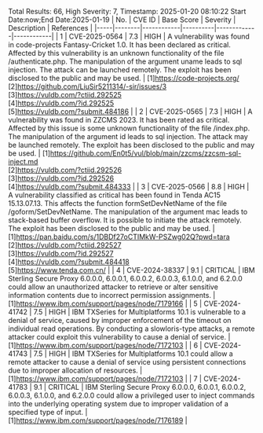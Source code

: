 Total Results: 66, High Severity: 7, Timestamp: 2025-01-20 08:10:22
Start Date:now;End Date:2025-01-19
| No. | CVE ID | Base Score | Severity | Description | References |
|-----|--------|------------|----------|-------------|------------|
| 1 | CVE-2025-0564 | 7.3  | HIGH | A vulnerability was found in code-projects Fantasy-Cricket 1.0. It has been declared as critical. Affected by this vulnerability is an unknown functionality of the file /authenticate.php. The manipulation of the argument uname leads to sql injection. The attack can be launched remotely. The exploit has been disclosed to the public and may be used. | [1]https://code-projects.org/<br>[2]https://github.com/LiuSir5211314/-sir/issues/3<br>[3]https://vuldb.com/?ctiid.292525<br>[4]https://vuldb.com/?id.292525<br>[5]https://vuldb.com/?submit.484186 |
| 2 | CVE-2025-0565 | 7.3  | HIGH | A vulnerability was found in ZZCMS 2023. It has been rated as critical. Affected by this issue is some unknown functionality of the file /index.php. The manipulation of the argument id leads to sql injection. The attack may be launched remotely. The exploit has been disclosed to the public and may be used. | [1]https://github.com/En0t5/vul/blob/main/zzcms/zzcsm-sql-inject.md<br>[2]https://vuldb.com/?ctiid.292526<br>[3]https://vuldb.com/?id.292526<br>[4]https://vuldb.com/?submit.484333 |
| 3 | CVE-2025-0566 | 8.8  | HIGH | A vulnerability classified as critical has been found in Tenda AC15 15.13.07.13. This affects the function formSetDevNetName of the file /goform/SetDevNetName. The manipulation of the argument mac leads to stack-based buffer overflow. It is possible to initiate the attack remotely. The exploit has been disclosed to the public and may be used. | [1]https://pan.baidu.com/s/1DBDf27oCTIMkW-PSZwg02Q?pwd=tara<br>[2]https://vuldb.com/?ctiid.292527<br>[3]https://vuldb.com/?id.292527<br>[4]https://vuldb.com/?submit.484418<br>[5]https://www.tenda.com.cn/ |
| 4 | CVE-2024-38337 | 9.1  | CRITICAL | IBM Sterling Secure Proxy 6.0.0.0, 6.0.0.1, 6.0.0.2, 6.0.0.3, 6.1.0.0, and 6.2.0.0 could allow an unauthorized attacker to retrieve or alter sensitive information contents due to incorrect permission assignments. | [1]https://www.ibm.com/support/pages/node/7179166 |
| 5 | CVE-2024-41742 | 7.5  | HIGH | IBM TXSeries for Multiplatforms 10.1 is vulnerable to a denial of service, caused by improper enforcement of the timeout on individual read operations. By conducting a slowloris-type attacks, a remote attacker could exploit this vulnerability to cause a denial of service. | [1]https://www.ibm.com/support/pages/node/7172103 |
| 6 | CVE-2024-41743 | 7.5  | HIGH | IBM TXSeries for Multiplatforms 10.1 could allow a remote attacker to cause a denial of service using persistent connections due to improper allocation of resources. | [1]https://www.ibm.com/support/pages/node/7172103 |
| 7 | CVE-2024-41783 | 9.1  | CRITICAL | IBM Sterling Secure Proxy 6.0.0.0, 6.0.0.1, 6.0.0.2, 6.0.0.3, 6.1.0.0, and 6.2.0.0 could allow a privileged user to inject commands into the underlying operating system due to improper validation of a specified type of input. | [1]https://www.ibm.com/support/pages/node/7176189 |
